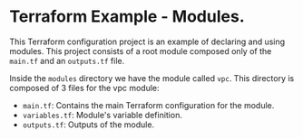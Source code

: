# Terraform Example - Modules.
This Terraform configuration project is an example of declaring and using modules.
This project consists of a root module composed only of the `main.tf` and an `outputs.tf` file.

Inside the `modules` directory we have the module called `vpc`. This directory is composed of 3 files for the vpc module:
- `main.tf`: Contains the main Terraform configuration for the module.
- `variables.tf`: Module's variable definition.
- `outputs.tf`: Outputs of the module.